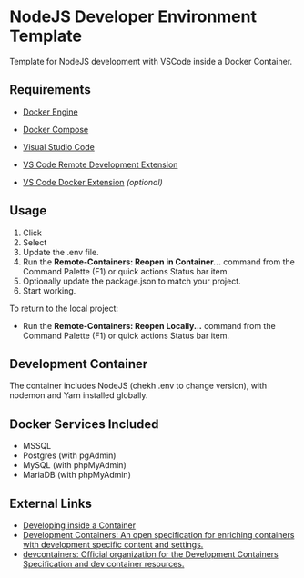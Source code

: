 # NodeJS Developer Environment Template

Template for NodeJS development with VSCode inside a Docker Container.

## Requirements

- [Docker Engine](https://docs.docker.com/engine/install/)
- [Docker Compose](https://docs.docker.com/compose/install/)

- [Visual Studio Code](https://code.visualstudio.com/)
- [VS Code Remote Development Extension](https://aka.ms/vscode-remote/download/extension)
- [VS Code Docker Extension](https://marketplace.visualstudio.com/items?itemName=ms-azuretools.vscode-docker) *(optional)*

## Usage

1. Click <Use this template>
2. Select <Create a new repository>
3. Update the .env file.
4. Run the **Remote-Containers: Reopen in Container...** command from the Command Palette (F1) or quick actions Status bar item.
5. Optionally update the package.json to match your project.
6. Start working.

To return to the local project:
- Run the **Remote-Containers: Reopen Locally...** command from the Command Palette (F1) or quick actions Status bar item.

## Development Container

The container includes NodeJS (chekh .env to change version), with nodemon and Yarn installed globally.

## Docker Services Included

- MSSQL
- Postgres (with pgAdmin)
- MySQL (with phpMyAdmin)
- MariaDB (with phpMyAdmin)

## External Links

- [Developing inside a Container](https://code.visualstudio.com/docs/remote/containers)
- [Development Containers: An open specification for enriching containers with development specific content and settings.](https://containers.dev/)
- [devcontainers: Official organization for the Development Containers Specification and dev container resources.](https://github.com/devcontainers)
